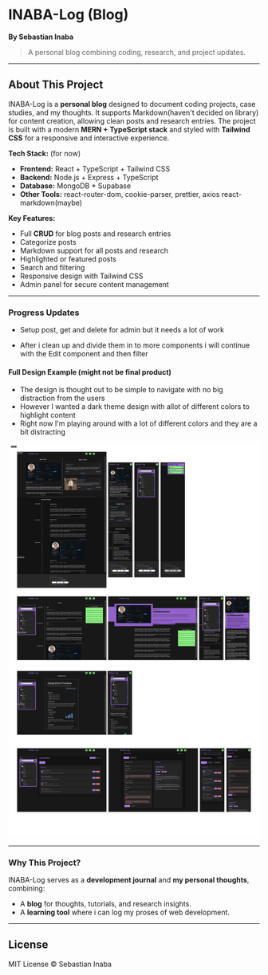 # INABA-Log (Blog)

**By Sebastian Inaba**

> A personal blog combining coding, research, and project updates.

---

## About This Project

INABA-Log is a **personal blog** designed to document coding projects, case studies, and my thoughts. It supports Markdown(haven't decided on library) for content creation, allowing clean posts and research entries. The project is built with a modern **MERN + TypeScript stack** and styled with **Tailwind CSS** for a responsive and interactive experience.

**Tech Stack:**
(for now)
* **Frontend:** React + TypeScript + Tailwind CSS
* **Backend:** Node.js + Express + TypeScript
* **Database:** MongoDB * Supabase
* **Other Tools:** react-router-dom, cookie-parser, prettier, axios react-markdown(maybe)

**Key Features:**

* Full **CRUD** for blog posts and research entries
* Categorize posts
* Markdown support for all posts and research
* Highlighted or featured posts
* Search and filtering
* Responsive design with Tailwind CSS
* Admin panel for secure content management

---

### Progress Updates

- Setup post, get and delete for admin but it needs a lot of work

- After i clean up and divide them in to more components i will continue with the Edit component and then filter

#### Full Design Example (might not be final product)

- The design is thought out to be simple to navigate with no big distraction from the users
- However I wanted a dark theme design with allot of different colors to highlight content
- Right now I'm playing around with a lot of different colors and they are a bit distracting

![Full Design Example](/READMEImages/FullViewExampleOfDesigns.png)

---

### Why This Project?

INABA-Log serves as a **development journal** and **my personal thoughts**, combining:

* A **blog** for thoughts, tutorials, and research insights.
* A **learning tool** where i can log my proses of web development.

---

## License

MIT License © Sebastian Inaba